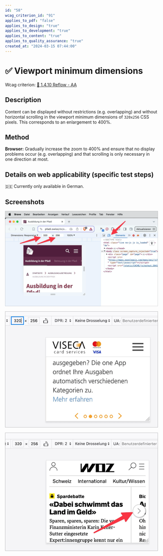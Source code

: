```yaml
---
id: "58"
wcag_criterion_id: "91"
applies_to_pdf: "false"
applies_to_design: "true"
applies_to_development: "true"
applies_to_content: "true"
applies_to_quality_assurance: "true"
created_at: "2024-03-15 07:44:00"
---
```


# ✅ Viewport minimum dimensions

Wcag criterion: [📜 1.4.10 Reflow - AA](..)

## Description

Content can be displayed without restrictions (e.g. overlapping) and without horizontal scrolling in the viewport minimum dimensions of `320x256` CSS pixels. This corresponds to an enlargement to 400%.

## Method

**Browser:** Gradually increase the zoom to 400% and ensure that no display problems occur (e.g. overlapping) and that scrolling is only necessary in one direction at most.

## Details on web applicability (specific test steps)

🇩🇪 Currently only available in German.

## Screenshots

![Mindest-Dimension setzen im DOM-Inspektor](images/mindest-dimension-setzen-im-dom-inspektor.png)

![Ein Karussell muss man zwar links und rechts scrollen zum Wechseln der Folie, aber die Inhalte der Folie brechen wie gewünscht um. Alles okay!](images/ein-karussell-muss-man-zwar-links-und-rechts-scrollen-zum-wechseln-der-folie-aber-die-inhalte-der-folie-brechen-wie-gewnscht-um-alles-okay.png)

![Dito: die Auswahl eines Artikels scrollt horizontal, aber der Inhalt bricht um.](images/dito-die-auswahl-eines-artikels-scrollt-horizontal-aber-der-inhalt-bricht-um.png)
